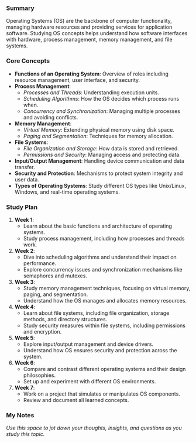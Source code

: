 ### Summary

Operating Systems (OS) are the backbone of computer functionality, managing hardware resources and providing services for application software. Studying OS concepts helps understand how software interfaces with hardware, process management, memory management, and file systems.

### Core Concepts

- **Functions of an Operating System**: Overview of roles including resource management, user interface, and security.
- **Process Management**:
    - _Processes and Threads_: Understanding execution units.
    - _Scheduling Algorithms_: How the OS decides which process runs when.
    - _Concurrency and Synchronization_: Managing multiple processes and avoiding conflicts.
- **Memory Management**:
    - _Virtual Memory_: Extending physical memory using disk space.
    - _Paging and Segmentation_: Techniques for memory allocation.
- **File Systems**:
    - _File Organization and Storage_: How data is stored and retrieved.
    - _Permissions and Security_: Managing access and protecting data.
- **Input/Output Management**: Handling device communication and data transfer.
- **Security and Protection**: Mechanisms to protect system integrity and user data.
- **Types of Operating Systems**: Study different OS types like Unix/Linux, Windows, and real-time operating systems.

### Study Plan

1. **Week 1**:
    - Learn about the basic functions and architecture of operating systems.
    - Study process management, including how processes and threads work.
2. **Week 2**:
    - Dive into scheduling algorithms and understand their impact on performance.
    - Explore concurrency issues and synchronization mechanisms like semaphores and mutexes.
3. **Week 3**:
    - Study memory management techniques, focusing on virtual memory, paging, and segmentation.
    - Understand how the OS manages and allocates memory resources.
4. **Week 4**:
    - Learn about file systems, including file organization, storage methods, and directory structures.
    - Study security measures within file systems, including permissions and encryption.
5. **Week 5**:
    - Explore input/output management and device drivers.
    - Understand how OS ensures security and protection across the system.
6. **Week 6**:
    - Compare and contrast different operating systems and their design philosophies.
    - Set up and experiment with different OS environments.
7. **Week 7**:
    - Work on a project that simulates or manipulates OS components.
    - Review and document all learned concepts.



### My Notes

_Use this space to jot down your thoughts, insights, and questions as you study this topic._